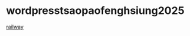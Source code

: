 # wordpresstsaopaofenghsiung2025
[railway]([[https://example.com](https://wordpresstsaopaofenghsiung2025.up.railway.app/)])
